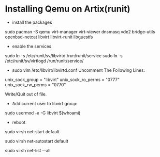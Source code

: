# Installing Qemu on Artix(runit)

- install the packages

sudo pacman -S qemu virt-manager virt-viewer dnsmasq vde2 bridge-utils openbsd-netcat libvirt libvirt-runit libguestfs

- enable the services

sudo ln -s /etc/runit/sv/libvirtd /run/runit/service
sudo ln -s /etc/runit/sv/virtlogd /run/runit/service/

- sudo vim /etc/libvirt/libvirtd.conf Uncomment The Following Lines:

unix_sock_group = "libvirt"
unix_sock_ro_perms = "0777"
unix_sock_rw_perms = "0770"

Write/Quit out of file.

- Add current user to libvirt group:

sudo usermod -a -G libvirt $(whoami)

- reboot.

sudo virsh net-start default

sudo virsh net-autostart default

sudo virsh net-list --all

